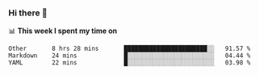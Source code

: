 ### Hi there 👋

<!--
This section is powered by waka-readme.
https://github.com/athul/waka-readme
-->
📊 **This week I spent my time on**
<!--START_SECTION:waka-->
```text
Other       8 hrs 28 mins       ███████████████████████░░   91.57 % 
Markdown    24 mins             █░░░░░░░░░░░░░░░░░░░░░░░░   04.44 % 
YAML        22 mins             █░░░░░░░░░░░░░░░░░░░░░░░░   03.98 %
```
<!--END_SECTION:waka-->

<!--
**nb5p/nb5p** is a ✨ _special_ ✨ repository because its `README.md` (this file) appears on your GitHub profile.

Here are some ideas to get you started:

- 🔭 I’m currently working on ...
- 🌱 I’m currently learning ...
- 👯 I’m looking to collaborate on ...
- 🤔 I’m looking for help with ...
- 💬 Ask me about ...
- 📫 How to reach me: ...
- 😄 Pronouns: ...
- ⚡ Fun fact: ...
-->
